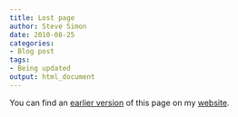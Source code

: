 ```yaml
---
title: Lost page
author: Steve Simon
date: 2010-08-25
categories:
- Blog post
tags:
- Being updated
output: html_document
---
```


You can find an [earlier version][sim1] of this page on my [website][sim2].

[sim1]: http://www.pmean.com/10/LatentGrowth.html
[sim2]: http://www.pmean.com
